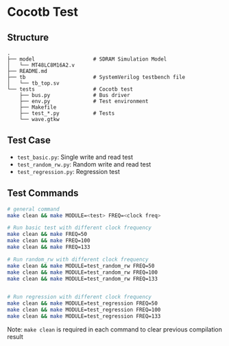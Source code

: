 # Cocotb Test

## Structure

```text
.
├── model                   # SDRAM Simulation Model
│   └── MT48LC8M16A2.v
├── README.md
├── tb                      # SystemVerilog testbench file
│   └── tb_top.sv
└── tests                   # Cocotb test
    ├── bus.py              # Bus driver
    ├── env.py              # Test environment
    ├── Makefile
    ├── test_*.py           # Tests
    └── wave.gtkw

```

## Test Case

- `test_basic.py`: Single write and read test
- `test_random_rw.py`: Random write and read test
- `test_regression.py`: Regression test

## Test Commands


```bash
# general command
make clean && make MODULE=<test> FREQ=<clock freq>

# Run basic test with different clock frequency
make clean && make FREQ=50
make clean && make FREQ=100
make clean && make FREQ=133

# Run random_rw with different clock frequency
make clean && make MODULE=test_random_rw FREQ=50
make clean && make MODULE=test_random_rw FREQ=100
make clean && make MODULE=test_random_rw FREQ=133


# Run regression with different clock frequency
make clean && make MODULE=test_regression FREQ=50
make clean && make MODULE=test_regression FREQ=100
make clean && make MODULE=test_regression FREQ=133
```



Note: `make clean` is required in each command to clear previous compilation result
